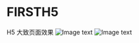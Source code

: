 # FIRSTH5
H5
大致页面效果
![Image text](https://raw.githubusercontent.com/NaiveSteven/images/master/H5.png?token=AKHHVTYAZ74DJIW72GBDSES5XBHPM)
![Image text](https://gitee.com/naivesteven/picture_warehouse.git)
